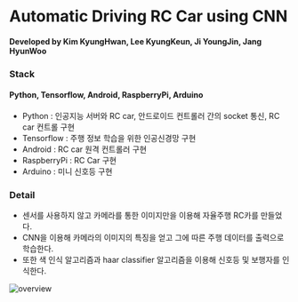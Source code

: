 Automatic Driving RC Car using CNN
==================================

#### Developed by Kim KyungHwan, Lee KyungKeun, Ji YoungJin, Jang HyunWoo

### Stack
#### Python, Tensorflow, Android, RaspberryPi, Arduino
* Python : 인공지능 서버와 RC car, 안드로이드 컨트롤러 간의 socket 통신, RC car 컨트롤 구현
* Tensorflow : 주행 정보 학습을 위한 인공신경망 구현
* Android : RC car 원격 컨트롤러 구현
* RaspberryPi : RC Car 구현
* Arduino : 미니 신호등 구현

### Detail
* 센서를 사용하지 않고 카메라를 통한 이미지만을 이용해 자율주행 RC카를 만들었다.
* CNN을 이용해 카메라의 이미지의 특징을 얻고 그에 따른 주행 데이터를 출력으로 학습한다.
* 또한 색 인식 알고리즘과 haar classifier 알고리즘을 이용해 신호등 및 보행자를 인식한다.

![overview](D:\다운로드\그림1.png)
